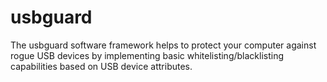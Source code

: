 # usbguard
The usbguard software framework helps to protect your computer against rogue USB devices by implementing basic whitelisting/blacklisting capabilities based on USB device attributes.
